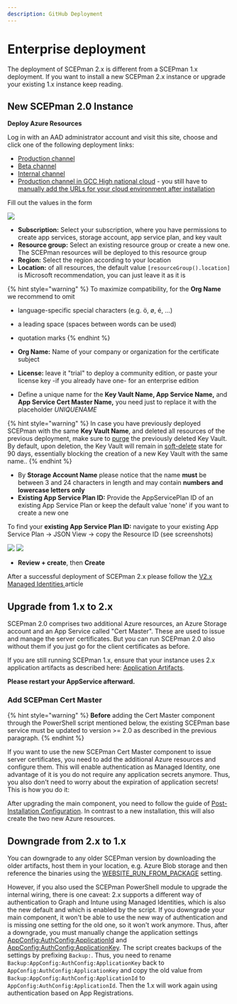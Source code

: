```yaml
---
description: GitHub Deployment
---
```


# Enterprise deployment

The deployment of SCEPman 2.x is different from a SCEPman 1.x deployment. If you want to install a new SCEPman 2.x instance or upgrade your existing 1.x instance keep reading.

## New SCEPman 2.0 Instance

**Deploy Azure Resources**

Log in with an AAD administrator account and visit this site, choose and click one of the following deployment links:

* [Production channel](https://portal.azure.com/#create/Microsoft.Template/uri/https%3A%2F%2Fraw.githubusercontent.com%2Fscepman%2Finstall%2Fprod%2Fazuredeploy.json)
* [Beta channel](https://portal.azure.com/#create/Microsoft.Template/uri/https%3A%2F%2Fraw.githubusercontent.com%2Fscepman%2Finstall%2Fbeta%2Fazuredeploy.json)
* [Internal channel](https://portal.azure.com/#create/Microsoft.Template/uri/https%3A%2F%2Fraw.githubusercontent.com%2Fscepman%2Finstall%2Finternal%2Fazuredeploy.json)
* [Production channel in GCC High national cloud](https://portal.azure.us/#create/Microsoft.Template/uri/https%3A%2F%2Fraw.githubusercontent.com%2Fscepman%2Finstall%2Fprod%2Fazuredeploy.json) - you still have to [manually add the URLs for your cloud environment after installation](../optional/application-settings/national-cloud-plattforms.md)

Fill out the values in the form

![](<../../.gitbook/assets/2022-04-12 13\_38\_51-Custom deployment.png>)

* **Subscription:** Select your subscription, where you have permissions to create app services, storage account, app service plan, and key vault
* **Resource group:** Select an existing resource group or create a new one. The SCEPman resources will be deployed to this resource group
* **Region:** Select the region according to your location
* **Location:** of all resources, the default value `[resourceGroup().location]` is Microsoft recommendation, you can just leave it as it is

{% hint style="warning" %}
To maximize compatibility, for the **Org Name** we recommend to omit

* language-specific special characters (e.g. ö, ø, é, ...)
* a leading space (spaces between words can be used)
* quotation marks
{% endhint %}

* **Org Name:** Name of your company or organization for the certificate subject
* **License:** leave it "trial" to deploy a community edition, or paste your license key -if you already have one- for an enterprise edition
* Define a unique name for the **Key Vault Name, App Service Name,** and **App Service Cert Master Name,** you need just to replace it with the placeholder _UNIQUENAME_

{% hint style="warning" %}
In case you have previously deployed SCEPman with the same **Key Vault Name**, and deleted all resources of the previous deployment, make sure to [purge](https://docs.microsoft.com/en-us/azure/key-vault/general/key-vault-recovery?tabs=azure-cli#key-vault-cli) the previously deleted Key Vault. By default, upon deletion, the Key Vault will remain in [soft-delete](https://docs.microsoft.com/en-us/azure/key-vault/general/soft-delete-overview) state for 90 days, essentially blocking the creation of a new Key Vault with the same name..&#x20;
{% endhint %}

* By **Storage Account Name** please notice that the name **must** be between 3 and 24 characters in length and may contain **numbers and lowercase letters only**
* **Existing App Service Plan ID:** Provide the AppServicePlan ID of an existing App Service Plan or keep the default value 'none' if you want to create a new one

To find your **existing App Service Plan ID:** navigate to your existing App Service Plan -> JSON View -> copy the Resource ID (see screenshots)

![](<../../.gitbook/assets/2022-04-04 12\_51\_33AppServicePlan.png>) ![](<../../.gitbook/assets/2022-04-04 12\_54\_04-Resource JSON.png>)

* **Review + create**, then **Create**

After a successful deployment of SCEPman 2.x please follow the [V2.x Managed Identities ](../post-installation-config.md)article

## Upgrade from 1.x to 2.x

SCEPman 2.0 comprises two additional Azure resources, an Azure Storage account and an App Service called "Cert Master". These are used to issue and manage the server certificates. But you can run SCEPman 2.0 also without them if you just go for the client certificates as before.

If you are still running SCEPman 1.x, ensure that your instance uses 2.x application artifacts as described here: [Application Artifacts](../optional/application-artifacts.md).

**Please restart your AppService afterward.**

### Add SCEPman Cert Master

{% hint style="warning" %}
**Before** adding the Cert Master component through the PowerShell script mentioned below, the existing SCEPman base service must be updated to version >= 2.0 as described in the previous paragraph.
{% endhint %}

If you want to use the new SCEPman Cert Master component to issue server certificates, you need to add the additional Azure resources and configure them. This will enable authentication as Managed Identity, one advantage of it is you do not require any application secrets anymore. Thus, you also don't need to worry about the expiration of application secrets! This is how you do it:

After upgrading the main component, you need to follow the guide of [Post-Installation Configuration](../post-installation-config.md). In contrast to a new installation, this will also create the two new Azure resources.

## Downgrade from 2.x to 1.x

You can downgrade to any older SCEPman version by downloading the older artifacts, host them in your location, e.g. Azure Blob storage and then reference the binaries using the [WEBSITE\_RUN\_FROM\_PACKAGE](../optional/application-artifacts.md#change-artifacts) setting.

However, if you also used the SCEPman PowerShell module to upgrade the internal wiring, there is one caveat: 2.x supports a different way of authentication to Graph and Intune using Managed Identities, which is also the new default and which is enabled by the script. If you downgrade your main component, it won't be able to use the new way of authentication and is missing one setting for the old one, so it won't work anymore. Thus, after a downgrade, you must manually change the application settings [AppConfig:AuthConfig:ApplicationId](../optional/application-settings/azure-ad.md#appconfig-authconfig-applicationid) and [AppConfig:AuthConfig:ApplicationKey](../optional/application-settings/azure-ad.md#appconfig-authconfig-applicationkey). The script creates backups of the settings by prefixing `Backup:`. Thus, you need to rename `Backup:AppConfig:AuthConfig:ApplicationKey` back to `AppConfig:AuthConfig:ApplicationKey` and copy the old value from `Backup:AppConfig:AuthConfig:ApplicationId` to `AppConfig:AuthConfig:ApplicationId`. Then the 1.x will work again using authentication based on App Registrations.

